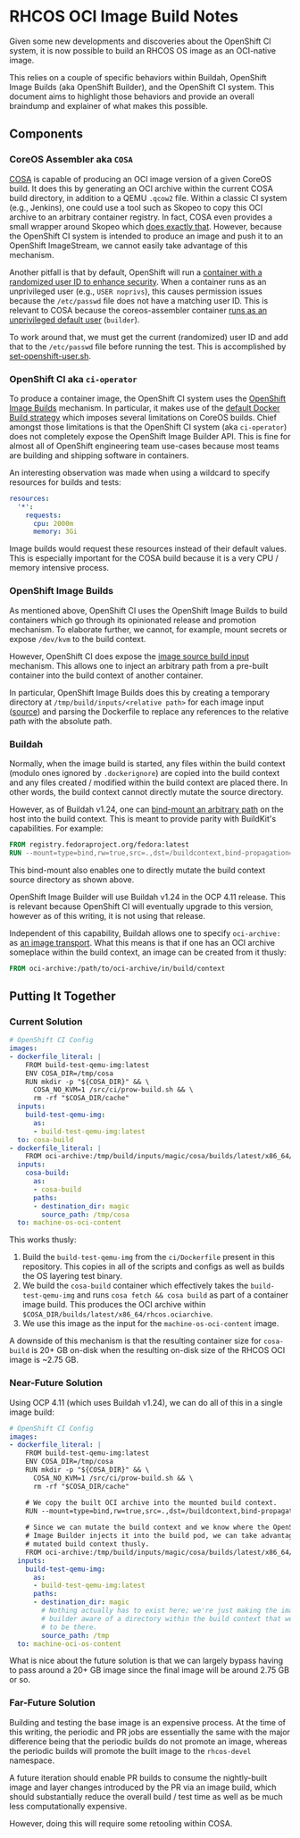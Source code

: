 # RHCOS OCI Image Build Notes

Given some new developments and discoveries about the OpenShift CI system, it is
now possible to build an RHCOS OS image as an OCI-native image.

This relies on a couple of specific behaviors within Buildah, OpenShift Image
Builds (aka OpenShift Builder), and the OpenShift CI system. This document aims
to highlight those behaviors and provide an overall braindump and explainer of
what makes this possible.

## Components

### CoreOS Assembler aka `COSA`

[COSA](https://github.com/coreos/coreos-assembler) is capable of producing an
OCI image version of a given CoreOS build. It does this by generating an OCI
archive within the current COSA build directory, in addition to a QEMU `.qcow2` file.
Within a classic CI system (e.g., Jenkins), one could use a tool such as Skopeo
to copy this OCI archive to an arbitrary container registry. In fact, COSA even
provides a small wrapper around Skopeo which [does exactly
that](https://github.com/coreos/coreos-assembler/blob/main/src/cmd-push-container).
However, because the OpenShift CI system is intended to produce an image and
push it to an OpenShift ImageStream, we cannot easily take advantage of this
mechanism.

Another pitfall is that by default, OpenShift will run a [container with a
randomized user ID to enhance
security](https://cloud.redhat.com/blog/a-guide-to-openshift-and-uids). When a
container runs as an unprivileged user (e.g., `USER noprivs`), this causes
permission issues because the `/etc/passwd` file does not have a matching user
ID. This is relevant to COSA because the coreos-assembler container [runs as an
unprivileged default
user](https://github.com/coreos/coreos-assembler/blob/main/Dockerfile#L36)
(`builder`).

To work around that, we must get the current (randomized) user ID and add that
to the `/etc/passwd` file before running the test. This is accomplished by
[set-openshift-user.sh](https://github.com/openshift/os/blob/master/ci/set-openshift-user.sh).

### OpenShift CI aka `ci-operator`

To produce a container image, the OpenShift CI system uses the [OpenShift Image
Builds](https://docs.openshift.com/container-platform/4.10/cicd/builds/understanding-image-builds.html)
mechanism. In particular, it makes use of the [default Docker Build
strategy](https://docs.openshift.com/container-platform/4.10/cicd/builds/build-strategies.html#builds-strategy-docker-build_build-strategies)
which imposes several limitations on CoreOS builds. Chief amongst those
limitations is that the OpenShift CI system (aka `ci-operator`) does not
completely expose the OpenShift Image Builder API. This is fine for almost all
of OpenShift engineering team use-cases because most teams are building and
shipping software in containers.

An interesting observation was made when using a wildcard to specify resources
for builds and tests:

```yaml
resources:
  '*':
    requests:
      cpu: 2000m
      memory: 3Gi
```

Image builds would request these resources instead of their default values. This
is especially important for the COSA build because it is a very CPU / memory
intensive process.

### OpenShift Image Builds

As mentioned above, OpenShift CI uses the OpenShift Image Builds to build
containers which go through its opinionated release and promotion mechanism. To
elaborate further, we cannot, for example, mount secrets or expose `/dev/kvm` to
the build context.

However, OpenShift CI does expose the [image source build
input](https://docs.openshift.com/container-platform/4.10/cicd/builds/creating-build-inputs.html#builds-image-source_creating-build-inputs)
mechanism. This allows one to inject an arbitrary path from a pre-built
container into the build context of another container.

In particular, OpenShift Image Builds does this by creating a temporary directory at `/tmp/build/inputs/<relative
path>` for each image input ([source](https://github.com/openshift/builder/blob/37525a77fa07e26c420962dee47193d672ef0b35/pkg/build/builder/common.go#L72)) and parsing the Dockerfile to replace any references to the relative path with the absolute path. 

### Buildah

Normally, when the image build is started, any files within the build context
(modulo ones ignored by `.dockerignore`) are copied into the build context and
any files created / modified within the build context are placed there. In other
words, the build context cannot directly mutate the source directory.

However, as of Buildah v1.24, one can [bind-mount an arbitrary path](https://github.com/containers/buildah/pull/3548) on the host into the build context. This is meant to provide parity with BuildKit's capabilities. For example:

```Dockerfile
FROM registry.fedoraproject.org/fedora:latest
RUN --mount=type=bind,rw=true,src=.,dst=/buildcontext,bind-propagation=shared ls -la /buildcontext
```

This bind-mount also enables one to directly mutate the build context source
directory as shown above.

OpenShift Image Builder will use Buildah v1.24 in the OCP 4.11 release. This is
relevant because OpenShift CI will eventually upgrade to this version, however
as of this writing, it is not using that release.

Independent of this capability, Buildah allows one to specify `oci-archive:` as
[an image transport](https://www.redhat.com/sysadmin/7-transports-features).
What this means is that if one has an OCI archive someplace within the build
context, an image can be created from it thusly:

```Dockerfile
FROM oci-archive:/path/to/oci-archive/in/build/context
```

## Putting It Together

### Current Solution

```yaml
# OpenShift CI Config
images:
- dockerfile_literal: |
    FROM build-test-qemu-img:latest
    ENV COSA_DIR=/tmp/cosa
    RUN mkdir -p "${COSA_DIR}" && \
      COSA_NO_KVM=1 /src/ci/prow-build.sh && \
      rm -rf "$COSA_DIR/cache"
  inputs:
    build-test-qemu-img:
      as:
      - build-test-qemu-img:latest
  to: cosa-build
- dockerfile_literal: |
    FROM oci-archive:/tmp/build/inputs/magic/cosa/builds/latest/x86_64/rhcos.x86_64.ociarchive
  inputs:
    cosa-build:
      as:
      - cosa-build
      paths:
      - destination_dir: magic
        source_path: /tmp/cosa
  to: machine-os-oci-content
```

This works thusly:
1. Build the `build-test-qemu-img` from the `ci/Dockerfile` present in this
repository. This copies in all of the scripts and configs as well as builds the
OS layering test binary. 
1. We build the `cosa-build` container which
effectively takes the `build-test-qemu-img` and runs `cosa fetch && cosa build`
as part of a container image build. This produces the OCI archive within
`$COSA_DIR/builds/latest/x86_64/rhcos.ociarchive`.
1. We use this image as the input for the `machine-os-oci-content` image. 

A downside of this mechanism is that the resulting container size for
`cosa-build` is 20+ GB on-disk when the resulting on-disk size of the RHCOS OCI
image is ~2.75 GB.

### Near-Future Solution

Using OCP 4.11 (which uses Buildah v1.24), we can do all of this in a single image build:

```yaml
# OpenShift CI Config
images:
- dockerfile_literal: |
    FROM build-test-qemu-img:latest
    ENV COSA_DIR=/tmp/cosa
    RUN mkdir -p "${COSA_DIR}" && \
      COSA_NO_KVM=1 /src/ci/prow-build.sh && \
      rm -rf "$COSA_DIR/cache"

    # We copy the built OCI archive into the mounted build context.
    RUN --mount=type=bind,rw=true,src=.,dst=/buildcontext,bind-propagation=shared cp "${COSA_DIR}/builds/latest/x86_64/rhcos.x86_64.ociarchive" "/buildcontext/rhcos.x86_64.ociarchive"
  
    # Since we can mutate the build context and we know where the OpenShift
    # Image Builder injects it into the build pod, we can take advantage of the
    # mutated build context thusly.
    FROM oci-archive:/tmp/build/inputs/magic/cosa/builds/latest/x86_64/rhcos.x86_64.ociarchive
  inputs:
    build-test-qemu-img:
      as:
      - build-test-qemu-img:latest
      paths:
      - destination_dir: magic
        # Nothing actually has to exist here; we're just making the image
        # builder aware of a directory within the build context that we expect
        # to be there.
        source_path: /tmp
  to: machine-oci-os-content
```

What is nice about the future solution is that we can largely bypass having to pass around a 20+ GB image since the final image will be around 2.75 GB or so. 

### Far-Future Solution

Building and testing the base image is an expensive process. At the time of this
writing, the periodic and PR jobs are essentially the same with the major
difference being that the periodic builds do not promote an image, whereas the
periodic builds will promote the built image to the `rhcos-devel` namespace.

A future iteration should enable PR builds to consume the nightly-built image
and layer changes introduced by the PR via an image build, which should
substantially reduce the overall build / test time as well as be much less
computationally expensive.

However, doing this will require some retooling within COSA.
